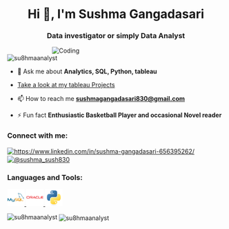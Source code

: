 <h1 align="center">Hi 👋, I'm Sushma Gangadasari</h1>
<h3 align="center">Data investigator or simply Data Analyst</h3>
<img align="right" alt="Coding" width="400" src="https://cdni.iconscout.com/illustration/premium/thumb/woman-working-on-data-analysis-5405129-4525621.png">
<p align="left"> <img src="https://komarev.com/ghpvc/?username=su8hmaanalyst&label=Profile%20views&color=0e75b6&style=flat" alt="su8hmaanalyst" /> </p>

- 💬 Ask me about **Analytics, SQL, Python, tableau**

- <a href="https://public.tableau.com/app/profile/sushma.gangadasari"> Take a look at my tableau Projects</a>

- 📫 How to reach me **sushmagangadasari830@gmail.com**

- ⚡ Fun fact **Enthusiastic Basketball Player and occasional Novel reader**

  

<h3 align="left">Connect with me:</h3>
<p align="left">
<a href="https://linkedin.com/in/https://www.linkedin.com/in/sushma-gangadasari-656395262/" target="blank"><img align="center" src="https://raw.githubusercontent.com/rahuldkjain/github-profile-readme-generator/master/src/images/icons/Social/linked-in-alt.svg" alt="https://www.linkedin.com/in/sushma-gangadasari-656395262/" height="30" width="40" /></a>
<a href="https://www.hackerrank.com/@sushma_sush830" target="blank"><img align="center" src="https://raw.githubusercontent.com/rahuldkjain/github-profile-readme-generator/master/src/images/icons/Social/hackerrank.svg" alt="@sushma_sush830" height="30" width="40" /></a>
</p>

<h3 align="left">Languages and Tools:</h3>
<p align="left"> <a href="https://www.mysql.com/" target="_blank" rel="noreferrer"> <img src="https://raw.githubusercontent.com/devicons/devicon/master/icons/mysql/mysql-original-wordmark.svg" alt="mysql" width="40" height="40"/> </a> <a href="https://www.oracle.com/" target="_blank" rel="noreferrer"> <img src="https://raw.githubusercontent.com/devicons/devicon/master/icons/oracle/oracle-original.svg" alt="oracle" width="40" height="40"/> </a> <a href="https://www.python.org" target="_blank" rel="noreferrer"> <img src="https://raw.githubusercontent.com/devicons/devicon/master/icons/python/python-original.svg" alt="python" width="40" height="40"/> </a> </p>

<p><img align="left" src="https://github-readme-stats.vercel.app/api/top-langs?username=su8hmaanalyst&show_icons=true&locale=en&layout=compact" alt="su8hmaanalyst" /></p>

<p>&nbsp;<img align="center" src="https://github-readme-stats.vercel.app/api?username=su8hmaanalyst&show_icons=true&locale=en" alt="su8hmaanalyst" /></p>
